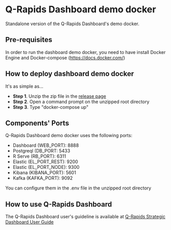 # Q-Rapids Dashboard demo docker

Standalone version of the Q-Rapids Dashboard's demo docker.

## Pre-requisites
In order to run the dashboard demo docker, you need to have install Docker Engine and Docker-compose (https://docs.docker.com/)

## How to deploy dashboard demo docker

It's as simple as...
* **Step 1**. Unzip the zip file in the [release page](https://github.com/q-rapids/qrapids-dashboarddemo-docker/releases/tag/v1-standalone)
* **Step 2**. Open a command prompt on the unzipped root directory
* **Step 3**. Type "docker-compose up"

## Components' Ports
Q-Rapids Dashboard demo docker uses the following ports:
* Dashboard (WEB_PORT): 8888
* Postgreql (DB_PORT: 5433
* R Serve (RB_PORT): 6311
* Elastic (EL_PORT_REST): 9200
* Elastic (EL_PORT_NODE): 9300
* Kibana (KIBANA_PORT): 5601
* Kafka (KAFKA_PORT): 9092

You can configure them in the .env file in the unzipped root directory

## How to use Q-Rapids Dashboard
The Q-Rapids Dashboard user's guideline is available at [Q-Rapids Strategic Dashboard User Guide](https://github.com/q-rapids/qrapids-dashboard/wiki/User-Guide)
